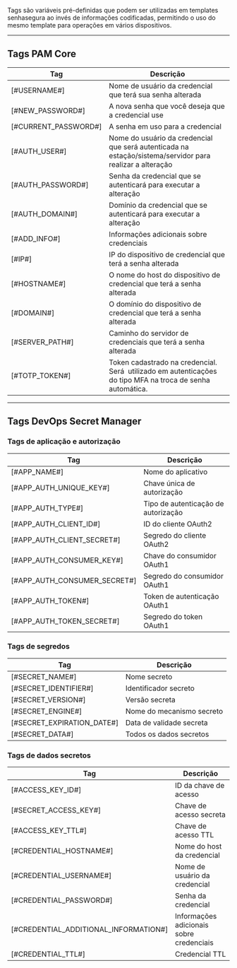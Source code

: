 Tags são variáveis pré\-definidas que podem ser utilizadas em templates senhasegura ao invés de informações codificadas, permitindo o uso do mesmo template para operações em vários dispositivos.

  




---

## Tags PAM Core



| Tag | Descrição |
| --- | --- |
| \[\#USERNAME\#] | Nome de usuário da credencial que terá sua senha alterada |
| \[\#NEW\_PASSWORD\#] | A nova senha que você deseja que a credencial use |
| \[\#CURRENT\_PASSWORD\#] | A senha em uso para a credencial |
| \[\#AUTH\_USER\#] | Nome do usuário da credencial que será autenticada na estação/sistema/servidor para realizar a alteração |
| \[\#AUTH\_PASSWORD\#] | Senha da credencial que se autenticará para executar a alteração |
| \[\#AUTH\_DOMAIN\#] | Domínio da credencial que se autenticará para executar a alteração |
| \[\#ADD\_INFO\#] | Informações adicionais sobre credenciais |
| \[\#IP\#] | IP do dispositivo de credencial que terá a senha alterada |
| \[\#HOSTNAME\#] | O nome do host do dispositivo de credencial que terá a senha alterada |
| \[\#DOMAIN\#] | O domínio do dispositivo de credencial que terá a senha alterada |
| \[\#SERVER\_PATH\#] | Caminho do servidor de credenciais que terá a senha alterada |
| \[\#TOTP\_TOKEN\#] | Token cadastrado na credencial. Será  utilizado em autenticações do tipo MFA na troca de senha automática. |



---

## Tags DevOps Secret Manager

### Tags de aplicação e autorização



| Tag | Descrição |
| --- | --- |
| \[\#APP\_NAME\#] | Nome do aplicativo |
| \[\#APP\_AUTH\_UNIQUE\_KEY\#] | Chave única de autorização |
| \[\#APP\_AUTH\_TYPE\#] | Tipo de autenticação de autorização |
| \[\#APP\_AUTH\_CLIENT\_ID\#] | ID do cliente OAuth2 |
| \[\#APP\_AUTH\_CLIENT\_SECRET\#] | Segredo do cliente OAuth2 |
| \[\#APP\_AUTH\_CONSUMER\_KEY\#] | Chave do consumidor OAuth1 |
| \[\#APP\_AUTH\_CONSUMER\_SECRET\#] | Segredo do consumidor OAuth1 |
| \[\#APP\_AUTH\_TOKEN\#] | Token de autenticação OAuth1 |
| \[\#APP\_AUTH\_TOKEN\_SECRET\#] | Segredo do token OAuth1 |

### Tags de segredos



| Tag | Descrição |
| --- | --- |
| \[\#SECRET\_NAME\#] | Nome secreto |
| \[\#SECRET\_IDENTIFIER\#] | Identificador secreto |
| \[\#SECRET\_VERSION\#] | Versão secreta |
| \[\#SECRET\_ENGINE\#] | Nome do mecanismo secreto |
| \[\#SECRET\_EXPIRATION\_DATE\#] | Data de validade secreta |
| \[\#SECRET\_DATA\#] | Todos os dados secretos |

### Tags de dados secretos



| Tag | Descrição |
| --- | --- |
| \[\#ACCESS\_KEY\_ID\#] | ID da chave de acesso |
| \[\#SECRET\_ACCESS\_KEY\#] | Chave de acesso secreta |
| \[\#ACCESS\_KEY\_TTL\#] | Chave de acesso TTL |
| \[\#CREDENTIAL\_HOSTNAME\#] | Nome do host da credencial |
| \[\#CREDENTIAL\_USERNAME\#] | Nome de usuário da credencial |
| \[\#CREDENTIAL\_PASSWORD\#] | Senha da credencial |
| \[\#CREDENTIAL\_ADDITIONAL\_INFORMATION\#] | Informações adicionais sobre credenciais |
| \[\#CREDENTIAL\_TTL\#] | Credencial TTL |

